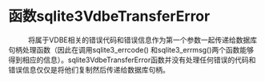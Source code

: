 # 函数sqlite3VdbeTransferError
 &nbsp;&nbsp;&nbsp;&nbsp;&nbsp;&nbsp;
&nbsp;&nbsp;&nbsp;将属于VDBE相关的错误代码和错误信息作为第一个参数一起传递给数据库句柄处理函数（因此在调用sqlite3_errcode() 和sqlite3_errmsg()两个函数能够得到相应的信息）。sqlite3VdbeTransferError函数并没有处理任何错误的代码和错误信息仅仅是将他们复制然后传递给数据库句柄。

